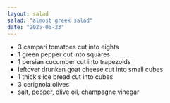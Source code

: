 ```yaml
---
layout: salad
salad: "almost greek salad"
date: "2025-06-23"
---
```


- 3 campari tomatoes cut into eights
- 1 green pepper cut into squares
- 1 persian cucumber cut into trapezoids
- leftover drunken goat cheese cut into small cubes
- 1 thick slice bread cut into cubes
- 3 cerignola olives
- salt, pepper, olive oil, champagne vinegar
